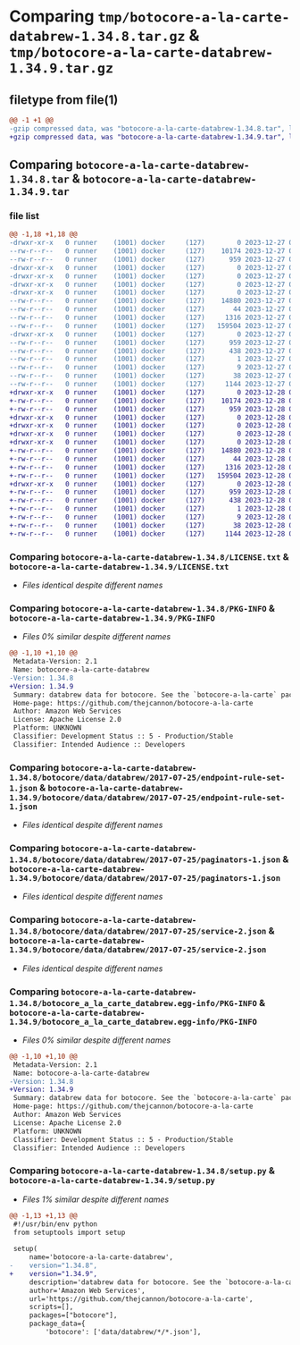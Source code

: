 # Comparing `tmp/botocore-a-la-carte-databrew-1.34.8.tar.gz` & `tmp/botocore-a-la-carte-databrew-1.34.9.tar.gz`

## filetype from file(1)

```diff
@@ -1 +1 @@
-gzip compressed data, was "botocore-a-la-carte-databrew-1.34.8.tar", last modified: Wed Dec 27 01:06:38 2023, max compression
+gzip compressed data, was "botocore-a-la-carte-databrew-1.34.9.tar", last modified: Thu Dec 28 01:06:40 2023, max compression
```

## Comparing `botocore-a-la-carte-databrew-1.34.8.tar` & `botocore-a-la-carte-databrew-1.34.9.tar`

### file list

```diff
@@ -1,18 +1,18 @@
-drwxr-xr-x   0 runner    (1001) docker     (127)        0 2023-12-27 01:06:38.983306 botocore-a-la-carte-databrew-1.34.8/
--rw-r--r--   0 runner    (1001) docker     (127)    10174 2023-12-27 01:06:38.000000 botocore-a-la-carte-databrew-1.34.8/LICENSE.txt
--rw-r--r--   0 runner    (1001) docker     (127)      959 2023-12-27 01:06:38.983306 botocore-a-la-carte-databrew-1.34.8/PKG-INFO
-drwxr-xr-x   0 runner    (1001) docker     (127)        0 2023-12-27 01:06:38.983306 botocore-a-la-carte-databrew-1.34.8/botocore/
-drwxr-xr-x   0 runner    (1001) docker     (127)        0 2023-12-27 01:06:38.983306 botocore-a-la-carte-databrew-1.34.8/botocore/data/
-drwxr-xr-x   0 runner    (1001) docker     (127)        0 2023-12-27 01:06:38.983306 botocore-a-la-carte-databrew-1.34.8/botocore/data/databrew/
-drwxr-xr-x   0 runner    (1001) docker     (127)        0 2023-12-27 01:06:38.983306 botocore-a-la-carte-databrew-1.34.8/botocore/data/databrew/2017-07-25/
--rw-r--r--   0 runner    (1001) docker     (127)    14880 2023-12-27 01:06:28.000000 botocore-a-la-carte-databrew-1.34.8/botocore/data/databrew/2017-07-25/endpoint-rule-set-1.json
--rw-r--r--   0 runner    (1001) docker     (127)       44 2023-12-27 01:06:28.000000 botocore-a-la-carte-databrew-1.34.8/botocore/data/databrew/2017-07-25/examples-1.json
--rw-r--r--   0 runner    (1001) docker     (127)     1316 2023-12-27 01:06:28.000000 botocore-a-la-carte-databrew-1.34.8/botocore/data/databrew/2017-07-25/paginators-1.json
--rw-r--r--   0 runner    (1001) docker     (127)   159504 2023-12-27 01:06:28.000000 botocore-a-la-carte-databrew-1.34.8/botocore/data/databrew/2017-07-25/service-2.json
-drwxr-xr-x   0 runner    (1001) docker     (127)        0 2023-12-27 01:06:38.983306 botocore-a-la-carte-databrew-1.34.8/botocore_a_la_carte_databrew.egg-info/
--rw-r--r--   0 runner    (1001) docker     (127)      959 2023-12-27 01:06:38.000000 botocore-a-la-carte-databrew-1.34.8/botocore_a_la_carte_databrew.egg-info/PKG-INFO
--rw-r--r--   0 runner    (1001) docker     (127)      438 2023-12-27 01:06:38.000000 botocore-a-la-carte-databrew-1.34.8/botocore_a_la_carte_databrew.egg-info/SOURCES.txt
--rw-r--r--   0 runner    (1001) docker     (127)        1 2023-12-27 01:06:38.000000 botocore-a-la-carte-databrew-1.34.8/botocore_a_la_carte_databrew.egg-info/dependency_links.txt
--rw-r--r--   0 runner    (1001) docker     (127)        9 2023-12-27 01:06:38.000000 botocore-a-la-carte-databrew-1.34.8/botocore_a_la_carte_databrew.egg-info/top_level.txt
--rw-r--r--   0 runner    (1001) docker     (127)       38 2023-12-27 01:06:38.983306 botocore-a-la-carte-databrew-1.34.8/setup.cfg
--rw-r--r--   0 runner    (1001) docker     (127)     1144 2023-12-27 01:06:38.000000 botocore-a-la-carte-databrew-1.34.8/setup.py
+drwxr-xr-x   0 runner    (1001) docker     (127)        0 2023-12-28 01:06:40.478269 botocore-a-la-carte-databrew-1.34.9/
+-rw-r--r--   0 runner    (1001) docker     (127)    10174 2023-12-28 01:06:40.000000 botocore-a-la-carte-databrew-1.34.9/LICENSE.txt
+-rw-r--r--   0 runner    (1001) docker     (127)      959 2023-12-28 01:06:40.478269 botocore-a-la-carte-databrew-1.34.9/PKG-INFO
+drwxr-xr-x   0 runner    (1001) docker     (127)        0 2023-12-28 01:06:40.478269 botocore-a-la-carte-databrew-1.34.9/botocore/
+drwxr-xr-x   0 runner    (1001) docker     (127)        0 2023-12-28 01:06:40.478269 botocore-a-la-carte-databrew-1.34.9/botocore/data/
+drwxr-xr-x   0 runner    (1001) docker     (127)        0 2023-12-28 01:06:40.478269 botocore-a-la-carte-databrew-1.34.9/botocore/data/databrew/
+drwxr-xr-x   0 runner    (1001) docker     (127)        0 2023-12-28 01:06:40.478269 botocore-a-la-carte-databrew-1.34.9/botocore/data/databrew/2017-07-25/
+-rw-r--r--   0 runner    (1001) docker     (127)    14880 2023-12-28 01:06:26.000000 botocore-a-la-carte-databrew-1.34.9/botocore/data/databrew/2017-07-25/endpoint-rule-set-1.json
+-rw-r--r--   0 runner    (1001) docker     (127)       44 2023-12-28 01:06:26.000000 botocore-a-la-carte-databrew-1.34.9/botocore/data/databrew/2017-07-25/examples-1.json
+-rw-r--r--   0 runner    (1001) docker     (127)     1316 2023-12-28 01:06:26.000000 botocore-a-la-carte-databrew-1.34.9/botocore/data/databrew/2017-07-25/paginators-1.json
+-rw-r--r--   0 runner    (1001) docker     (127)   159504 2023-12-28 01:06:26.000000 botocore-a-la-carte-databrew-1.34.9/botocore/data/databrew/2017-07-25/service-2.json
+drwxr-xr-x   0 runner    (1001) docker     (127)        0 2023-12-28 01:06:40.478269 botocore-a-la-carte-databrew-1.34.9/botocore_a_la_carte_databrew.egg-info/
+-rw-r--r--   0 runner    (1001) docker     (127)      959 2023-12-28 01:06:40.000000 botocore-a-la-carte-databrew-1.34.9/botocore_a_la_carte_databrew.egg-info/PKG-INFO
+-rw-r--r--   0 runner    (1001) docker     (127)      438 2023-12-28 01:06:40.000000 botocore-a-la-carte-databrew-1.34.9/botocore_a_la_carte_databrew.egg-info/SOURCES.txt
+-rw-r--r--   0 runner    (1001) docker     (127)        1 2023-12-28 01:06:40.000000 botocore-a-la-carte-databrew-1.34.9/botocore_a_la_carte_databrew.egg-info/dependency_links.txt
+-rw-r--r--   0 runner    (1001) docker     (127)        9 2023-12-28 01:06:40.000000 botocore-a-la-carte-databrew-1.34.9/botocore_a_la_carte_databrew.egg-info/top_level.txt
+-rw-r--r--   0 runner    (1001) docker     (127)       38 2023-12-28 01:06:40.478269 botocore-a-la-carte-databrew-1.34.9/setup.cfg
+-rw-r--r--   0 runner    (1001) docker     (127)     1144 2023-12-28 01:06:40.000000 botocore-a-la-carte-databrew-1.34.9/setup.py
```

### Comparing `botocore-a-la-carte-databrew-1.34.8/LICENSE.txt` & `botocore-a-la-carte-databrew-1.34.9/LICENSE.txt`

 * *Files identical despite different names*

### Comparing `botocore-a-la-carte-databrew-1.34.8/PKG-INFO` & `botocore-a-la-carte-databrew-1.34.9/PKG-INFO`

 * *Files 0% similar despite different names*

```diff
@@ -1,10 +1,10 @@
 Metadata-Version: 2.1
 Name: botocore-a-la-carte-databrew
-Version: 1.34.8
+Version: 1.34.9
 Summary: databrew data for botocore. See the `botocore-a-la-carte` package for more info.
 Home-page: https://github.com/thejcannon/botocore-a-la-carte
 Author: Amazon Web Services
 License: Apache License 2.0
 Platform: UNKNOWN
 Classifier: Development Status :: 5 - Production/Stable
 Classifier: Intended Audience :: Developers
```

### Comparing `botocore-a-la-carte-databrew-1.34.8/botocore/data/databrew/2017-07-25/endpoint-rule-set-1.json` & `botocore-a-la-carte-databrew-1.34.9/botocore/data/databrew/2017-07-25/endpoint-rule-set-1.json`

 * *Files identical despite different names*

### Comparing `botocore-a-la-carte-databrew-1.34.8/botocore/data/databrew/2017-07-25/paginators-1.json` & `botocore-a-la-carte-databrew-1.34.9/botocore/data/databrew/2017-07-25/paginators-1.json`

 * *Files identical despite different names*

### Comparing `botocore-a-la-carte-databrew-1.34.8/botocore/data/databrew/2017-07-25/service-2.json` & `botocore-a-la-carte-databrew-1.34.9/botocore/data/databrew/2017-07-25/service-2.json`

 * *Files identical despite different names*

### Comparing `botocore-a-la-carte-databrew-1.34.8/botocore_a_la_carte_databrew.egg-info/PKG-INFO` & `botocore-a-la-carte-databrew-1.34.9/botocore_a_la_carte_databrew.egg-info/PKG-INFO`

 * *Files 0% similar despite different names*

```diff
@@ -1,10 +1,10 @@
 Metadata-Version: 2.1
 Name: botocore-a-la-carte-databrew
-Version: 1.34.8
+Version: 1.34.9
 Summary: databrew data for botocore. See the `botocore-a-la-carte` package for more info.
 Home-page: https://github.com/thejcannon/botocore-a-la-carte
 Author: Amazon Web Services
 License: Apache License 2.0
 Platform: UNKNOWN
 Classifier: Development Status :: 5 - Production/Stable
 Classifier: Intended Audience :: Developers
```

### Comparing `botocore-a-la-carte-databrew-1.34.8/setup.py` & `botocore-a-la-carte-databrew-1.34.9/setup.py`

 * *Files 1% similar despite different names*

```diff
@@ -1,13 +1,13 @@
 #!/usr/bin/env python
 from setuptools import setup
 
 setup(
     name='botocore-a-la-carte-databrew',
-    version="1.34.8",
+    version="1.34.9",
     description='databrew data for botocore. See the `botocore-a-la-carte` package for more info.',
     author='Amazon Web Services',
     url='https://github.com/thejcannon/botocore-a-la-carte',
     scripts=[],
     packages=["botocore"],
     package_data={
         'botocore': ['data/databrew/*/*.json'],
```

